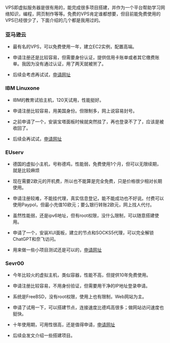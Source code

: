 
VPS即虚拟服务器是很有用的，能完成很多项目搭建，并作为一个平台帮助学习网络知识，编程，网页制作等等。免费的VPS肯定谁都想要，但目前能免费使用的VPS已经很少了，下面介绍的几个都是我用过的。

### 亚马逊云

- 最有名的VPS，可以免费使用一年，建立EC2实例，配置高端。
  
- 申请注册还是比较容易，但需要身份认证，提供信用卡账单或者其它缴费账单。我因为没有通过认证，用了两天就被🈲了。
  
- 后续会考虑再试试，[申请网址](https://aws.amazon.com/cn/ec2/)
  

### IBM Linuxone

- IBM的教育试验主机，120天试用，性能挺好。
  
- 申请注册比较容易，用美国身份。但限制多，网上说容易封号。
  
- 之前申请了一个，安装宝塔面板时候就突然挂了，再也登录不了了，应该是被收回了。
  
- 后续会再试试，[申请网址](https://linuxone.cloud.marist.edu/#/register)
  

### EUserv

- 德国的虚拟小主机，号称德鸡，性能弱，免费使用1个月，但可以无限续期，就是比较麻烦
  
- 现在需要2欧元的开机费，所以也不能算是完全免费，只是价格很少相对长期使用。
  
- 申请注册较难，不能挂代理，真实信息登记，能不能成功也不好说。付费可以使用Paypol，但最小充值10欧元；要么银行转账2欧元，网上找人代付。
  
- 虽然性能弱，还是ipv6地址，但有root权限，没什么限制，可以随意搭建使用。
  
- 申请了一个，安装XUI面板，建立的节点和SOCKS5代理，可以完全解锁ChatGPT和奈飞访问。
  
- 用来做一些小项目测试还是可以的，[申请网址](https://www.euserv.com/en/virtual-private-server/root-vserver/v2/vs2-free.php)
  

### Sevr00

- 今年比较火的虚拟主机，类似容器，性能不高，但提供10年免费使用。
  
- 申请注册比较容易，不用身份验证，但需要用干净的IP地址登录申请。
  
- 系统是FreeBSD，没有root权限，使用上也有限制，Web网站为主。
  
- 申请了试用一下，可以搭建节点，连接速度比德鸡高很多；做网站访问速度也挺快。
  
- 十年使用期，可用性很高，还是值得申请，[申请网址](https://www.serv00.com/)
  
- 后续会发文介绍一些搭建项目。